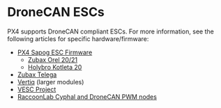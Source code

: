 # DroneCAN ESCs

PX4 supports DroneCAN compliant ESCs.
For more information, see the following articles for specific hardware/firmware:

- [PX4 Sapog ESC Firmware](sapog.md)
  - [Zubax Orel 20/21](zubax_orel.md)
  - [Holybro Kotleta 20](holybro_kotleta.md)
- [Zubax Telega](zubax_telega.md)
- [Vertiq](../peripherals/vertiq.md) (larger modules)
- [VESC Project](../peripherals/vesc.md)
- [RaccoonLab Cyphal and DroneCAN PWM nodes](raccoonlab_nodes.md)
